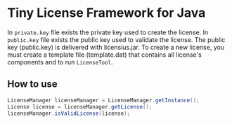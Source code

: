 Tiny License Framework for Java
=====================

In `private.key` file exists the private key used to create the license.
In `public.key` file exists the public key used to validate the license.
The public key (public.key) is delivered with licensius.jar.
To create a new license, you must create a template file (template.dat) that contains all license's components
and to run `LicenseTool`.

How to use
-------------------
```java
LicenseManager licenseManager = LicenseManager.getInstance();
License license = licenseManager.getLicense();
licenseManager.isValidLicense(license);
```
